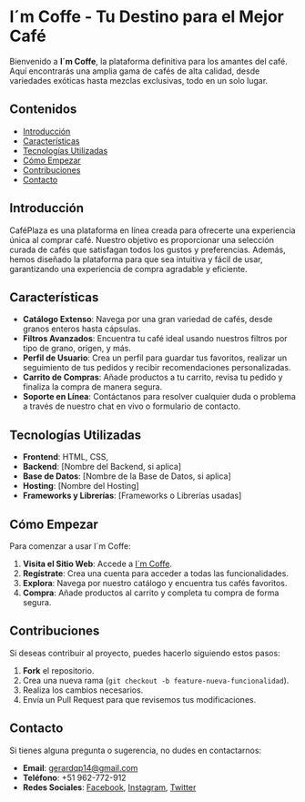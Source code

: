 
# I´m Coffe - Tu Destino para el Mejor Café

Bienvenido a **I´m Coffe**, la plataforma definitiva para los amantes del café. Aquí encontrarás una amplia gama de cafés de alta calidad, desde variedades exóticas hasta mezclas exclusivas, todo en un solo lugar. 

## Contenidos

- [Introducción](#introducción)
- [Características](#características)
- [Tecnologías Utilizadas](#tecnologías-utilizadas)
- [Cómo Empezar](#cómo-empezar)
- [Contribuciones](#contribuciones)
- [Contacto](#contacto)

## Introducción

CaféPlaza es una plataforma en línea creada para ofrecerte una experiencia única al comprar café. Nuestro objetivo es proporcionar una selección curada de cafés que satisfagan todos los gustos y preferencias. Además, hemos diseñado la plataforma para que sea intuitiva y fácil de usar, garantizando una experiencia de compra agradable y eficiente.

## Características

- **Catálogo Extenso**: Navega por una gran variedad de cafés, desde granos enteros hasta cápsulas.
- **Filtros Avanzados**: Encuentra tu café ideal usando nuestros filtros por tipo de grano, origen, y más.
- **Perfil de Usuario**: Crea un perfil para guardar tus favoritos, realizar un seguimiento de tus pedidos y recibir recomendaciones personalizadas.
- **Carrito de Compras**: Añade productos a tu carrito, revisa tu pedido y finaliza la compra de manera segura.
- **Soporte en Línea**: Contáctanos para resolver cualquier duda o problema a través de nuestro chat en vivo o formulario de contacto.

## Tecnologías Utilizadas

- **Frontend**: HTML, CSS,
- **Backend**: [Nombre del Backend, si aplica]
- **Base de Datos**: [Nombre de la Base de Datos, si aplica]
- **Hosting**: [Nombre del Hosting]
- **Frameworks y Librerías**: [Frameworks o Librerías usadas]

## Cómo Empezar

Para comenzar a usar I´m Coffe:

1. **Visita el Sitio Web**: Accede a [I´m Coffe](https://agerardqp.github.io).
2. **Regístrate**: Crea una cuenta para acceder a todas las funcionalidades.
3. **Explora**: Navega por nuestro catálogo y encuentra tus cafés favoritos.
4. **Compra**: Añade productos al carrito y completa tu compra de forma segura.

## Contribuciones

Si deseas contribuir al proyecto, puedes hacerlo siguiendo estos pasos:

1. **Fork** el repositorio.
2. Crea una nueva rama (`git checkout -b feature-nueva-funcionalidad`).
3. Realiza los cambios necesarios.
4. Envía un Pull Request para que revisemos tus modificaciones.

## Contacto

Si tienes alguna pregunta o sugerencia, no dudes en contactarnos:

- **Email**: [gerardqp14@gmail.com](mailto:gerardqp14@gmail.com)
- **Teléfono**: +51 962-772-912
- **Redes Sociales**: [Facebook](URL), [Instagram](URL), [Twitter](URL)
